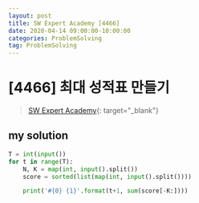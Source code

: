 ```yaml
---
layout: post
title: SW Expert Academy [4466]
date: 2020-04-14 09:00:00-10:00:00
categories: ProblemSolving
tag: ProblemSolving
---
```


# [4466] 최대 성적표 만들기
> [SW Expert Academy](https://swexpertacademy.com/main/main.do){: target="_blank"}

## my solution
```python
T = int(input())
for t in range(T):
    N, K = map(int, input().split())
    score = sorted(list(map(int, input().split())))

    print('#{0} {1}'.format(t+1, sum(score[-K:])))
```
